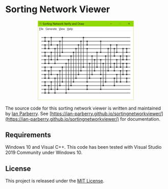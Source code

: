 # Sorting Network Viewer

<p align="center">
  <img src="Doxygen/Images/ss.png" width="300" title="Screenshot">
</p>

The source code for this sorting network viewer is written and maintained by
[Ian Parberry](http://ianparberry.com). See 
[https://ian-parberry.github.io/sortingnetworkviewer/](https://ian-parberry.github.io/sortingnetworkviewer/)
for documentation.

## Requirements

Windows 10 and Visual C++.
This code has been tested with Visual Studio 2019 Community under Windows 10.

## License

This project is released under the
[MIT License](https://github.com/Ian-Parberry/sortingnetworkviewer/blob/master/LICENSE).